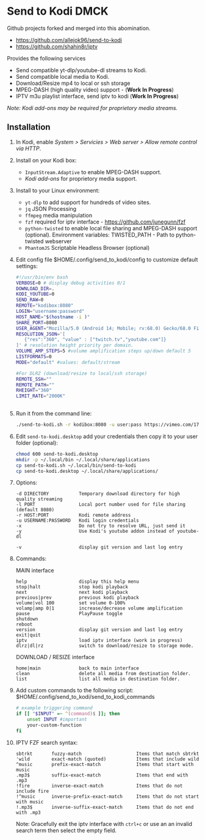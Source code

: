 # Send to Kodi DMCK

Github projects forked and merged into this abomination.

* https://github.com/allejok96/send-to-kodi
* https://github.com/shahin8r/iptv

Provides the following services

* Send compatible yt-dlp/youtube-dl streams to Kodi.
* Send compatible local media to Kodi.
* Download/Resize mp4 to local or ssh storage
* MPEG-DASH (high quality video) support - (__Work In Progress__)
* IPTV m3u playlist interface, send iptv to kodi (__Work In Progress__)

*Note: Kodi add-ons may be required for proprietory media streams.*

## Installation

1. In Kodi, enable *System > Servicies > Web server > Allow remote control via HTTP*.
2. Install on your Kodi box:

   * `InputStream.Adaptive` to enable MPEG-DASH support.
   * *Kodi add-ons* for proprietory media support.

3. Install to your Linux environment:

   * `yt-dlp`           to add support for hundreds of video sites.
   * `jq`               JSON Processing
   * `ffmpeg`           media manipulation
   * `fzf`              required for iptv interface - https://github.com/junegunn/fzf
   * `python-twisted`   to enable local file sharing and MPEG-DASH support (optional). Environment variables: TWISTED_PATH - Path to python-twisted webserver
   * `PhantomJS`        Scriptable Headless Browser (optional)

4. Edit config file $HOME/.config/send_to_kodi/config to customize default settings:

   ```bash
   #!/usr/bin/env bash
   VERBOSE=0 # display debug activities 0/1
   DOWNLOAD_DIR=.
   KODI_YOUTUBE=0
   SEND_RAW=0
   REMOTE="kodibox:8080"
   LOGIN="username:password"
   HOST_NAME="$(hostname -i )"
   SHARE_PORT=8080
   USER_AGENT="Mozilla/5.0 (Android 14; Mobile; rv:68.0) Gecko/68.0 Firefox/128.0"
   RESOLUTION_JSON='[
      {"res":"360", "value" : ["twitch.tv","youtube.com"]}
   ]' # resolution height priority per domain.
   VOLUME_AMP_STEPS=5 #volume amplification steps up/down default 5
   LISTFORMATS=0
   MODE="default" #values: default/stream

   #For DLRZ (download/resize to local/ssh storage)
   REMOTE_SSH=""
   REMOTE_PATH=""
   RHEIGHT="360"
   LIMIT_RATE="2000K"
 
   ```

5. Run it from the command line:

   ```bash
   ./send-to-kodi.sh -r kodibox:8080 -u user:pass https://vimeo.com/174312494
   ```

6. Edit `send-to-kodi.desktop` add your credentials then copy it to your user folder (optional):

   ```bash
   chmod 600 send-to-kodi.desktop
   mkdir -p ~/.local/bin ~/.local/share/applications
   cp send-to-kodi.sh ~/.local/bin/send-to-kodi
   cp send-to-kodi.desktop ~/.local/share/applications/
   ```

7. Options:

   ```text
   -d DIRECTORY           Temporary download directory for high quality streaming
   -l PORT                Local port number used for file sharing (default 8080)
   -r HOST:PORT           Kodi remote address
   -u USERNAME:PASSWORD   Kodi login credentials
   -x                     Do not try to resolve URL, just send it
   -y                     Use Kodi's youtube addon instead of youtube-dl

   -v                     display git version and last log entry
   ```

8. Commands:
   
   MAIN interface
    
   ```text
   help                   display this help menu
   stop|halt              stop kodi playback
   next                   next kodi playback
   previous|prev          previous kodi playback
   volume|vol 100         set volume 0-100%
   volamp|amp 0|1         increase/decrease volume amplification
   pause                  PlayPause toggle
   shutdown
   reboot
   version                display git version and last log entry
   exit|quit
   iptv                   load iptv interface (work in progress)
   dlrz|dl|rz             switch to download/resize to storage mode.
   ```
   
   DOWNLOAD / RESIZE interface

   ```text  
   home|main              back to main interface
   clean                  delete all media from destination folder.
   list                   list all media in destination folder.
   ```

9. Add custom commands to the following script: $HOME/.config/send_to_kodi/send_to_kodi_commands

   ```bash
   # example triggering command
   if [[ "$INPUT" =~ ^(command)$ ]]; then
       unset INPUT #important
       your-custom-function
   fi
   ```

10. IPTV FZF search syntax:
    ```text
    sbtrkt       fuzzy-match	                Items that match sbtrkt
    'wild        exact-match (quoted)	        Items that include wild
    ^music       prefix-exact-match	            Items that start with music
    .mp3$        suffix-exact-match	            Items that end with .mp3
    !fire	     inverse-exact-match	        Items that do not include fire
    !^music      inverse-prefix-exact-match	    Items that do not start with music
    !.mp3$       inverse-suffix-exact-match	    Items that do not end with .mp3
    ```
    Note: Gracefully exit the iptv interface with `ctrl+c` or use an an invalid search term then select the empty field.


